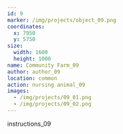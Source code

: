 ```yaml
---
id: 9
marker: /img/projects/object_09.png
coordinates:
  x: 7950
  y: 5750
size:
  width: 1600
  height: 1000
name: Community Farm_09
author: author_09
location: common
action: nursing animal_09
images:
  - /img/projects/09_01.png
  - /img/projects/09_02.png
---
```


instructions_09

